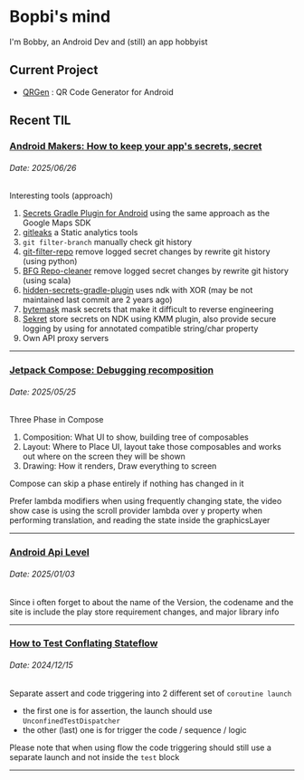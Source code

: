 # Bopbi's mind

I'm Bobby, an Android Dev and (still) an app hobbyist

## Current Project

- [QRGen](https://bobbyprabowo.com/qrgen) : QR Code Generator for Android

## Recent TIL

### [Android Makers: How to keep your app's secrets, secret](https://www.youtube.com/watch?v=H-wdOLCIiXA)
###### Date: 2025/06/26

Interesting tools (approach)
1. [Secrets Gradle Plugin for Android](https://developers.google.com/maps/documentation/android-sdk/secrets-gradle-plugin) using the same approach as the Google Maps SDK
2. [gitleaks](https://gitleaks.io/) a Static analytics tools
3. `git filter-branch` manually check git history
4. [git-filter-repo](https://github.com/newren/git-filter-repo) remove logged secret changes by rewrite git history (using python)
5. [BFG Repo-cleaner](https://rtyley.github.io/bfg-repo-cleaner/) remove logged secret changes by rewrite git history (using scala)
6. [hidden-secrets-gradle-plugin](https://github.com/klaxit/hidden-secrets-gradle-plugin) uses ndk with XOR (may be not maintained last commit are 2 years ago)
7. [bytemask](https://patilshreyas.github.io/bytemask/introduction.html) mask secrets that make it difficult to reverse engineering
8. [Sekret](https://github.com/DatL4g/Sekret) store secrets on NDK using KMM plugin, also provide secure logging by using for annotated compatible string/char property
9. Own API proxy servers

---

### [Jetpack Compose: Debugging recomposition](https://www.youtube.com/watch?v=SWBN0y0lFNY)
###### Date: 2025/05/25

Three Phase in Compose

1. Composition: What UI to show, building tree of composables
2. Layout: Where to Place UI, layout take those composables and works out where on the screen they will be shown
3. Drawing: How it renders, Draw everything to screen

Compose can skip a phase entirely if nothing has changed in it

Prefer lambda modifiers when using frequently changing state, the video show case is using the scroll provider lambda over y property when performing translation, and reading the state inside the graphicsLayer

---

### [Android Api Level](https://apilevels.com)
###### Date: 2025/01/03

Since i often forget to about the name of the Version, the codename
and the site is include the play store requirement changes, and major library info

---

### [How to Test Conflating Stateflow](https://zsmb.co/conflating-stateflows/)
###### Date: 2024/12/15

Separate assert and code triggering into 2 different set of `coroutine launch`
* the first one is for assertion, the launch should use `UnconfinedTestDispatcher`
* the other (last) one is for trigger the code / sequence / logic

Please note that when using flow the code triggering should still use a separate launch and not inside the `test` block

---
